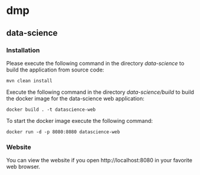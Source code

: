 # dmp

## data-science

### Installation

Please execute the following command in the directory *data-science* to build the application from source code:

```
mvn clean install
```

Execute the following command in the directory *data-science/build* to build the docker image for the data-science web application:

```
docker build . -t datascience-web
```

To start the docker image execute the following command:

```
docker run -d -p 8080:8080 datascience-web
```

### Website

You can view the website if you open http://localhost:8080 in your favorite web browser.